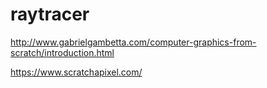 # raytracer

http://www.gabrielgambetta.com/computer-graphics-from-scratch/introduction.html


https://www.scratchapixel.com/
